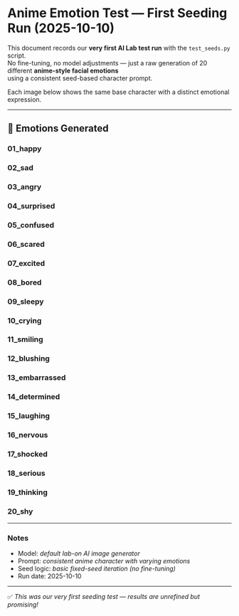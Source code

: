 # Anime Emotion Test — First Seeding Run (2025-10-10)

This document records our **very first AI Lab test run** with the `test_seeds.py` script.  
No fine-tuning, no model adjustments — just a raw generation of 20 different **anime-style facial emotions**  
using a consistent seed-based character prompt.

Each image below shows the same base character with a distinct emotional expression.

---

## 🧠 Emotions Generated
### 01_happy

### 02_sad

### 03_angry

### 04_surprised

### 05_confused

### 06_scared

### 07_excited

### 08_bored

### 09_sleepy

### 10_crying

### 11_smiling

### 12_blushing

### 13_embarrassed

### 14_determined

### 15_laughing

### 16_nervous

### 17_shocked

### 18_serious

### 19_thinking

### 20_shy

---

### Notes
- Model: *default lab-on AI image generator*  
- Prompt: *consistent anime character with varying emotions*  
- Seed logic: *basic fixed-seed iteration (no fine-tuning)*  
- Run date: 2025-10-10  

---

✅ *This was our very first seeding test — results are unrefined but promising!*
